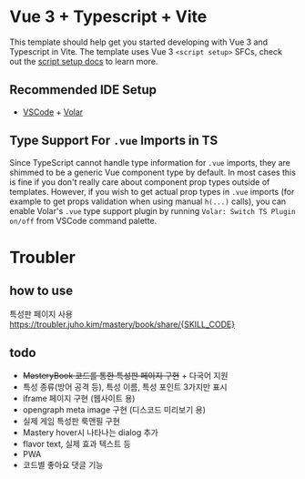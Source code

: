 # Vue 3 + Typescript + Vite

This template should help get you started developing with Vue 3 and Typescript in Vite. The template uses Vue 3 `<script setup>` SFCs, check out the [script setup docs](https://v3.vuejs.org/api/sfc-script-setup.html#sfc-script-setup) to learn more.

## Recommended IDE Setup

- [VSCode](https://code.visualstudio.com/) + [Volar](https://marketplace.visualstudio.com/items?itemName=johnsoncodehk.volar)

## Type Support For `.vue` Imports in TS

Since TypeScript cannot handle type information for `.vue` imports, they are shimmed to be a generic Vue component type by default. In most cases this is fine if you don't really care about component prop types outside of templates. However, if you wish to get actual prop types in `.vue` imports (for example to get props validation when using manual `h(...)` calls), you can enable Volar's `.vue` type support plugin by running `Volar: Switch TS Plugin on/off` from VSCode command palette.

# Troubler

## how to use
특성판 페이지 사용
https://troubler.juho.kim/mastery/book/share/{SKILL_CODE}

## todo
- ~~MasteryBook 코드를 통한 특성판 페이지 구현~~ + 다국어 지원
- 특성 종류(방어 공격 등), 특성 이름, 특성 포인트 3가지만 표시
- iframe 페이지 구현 (웹사이트 용)
- opengraph meta image 구현 (디스코드 미리보기 용)
- 실제 게임 특성판 룩앤필 구현
- Mastery hover시 나타나는 dialog 추가
- flavor text, 실제 효과 텍스트 등
- PWA
- 코드별 좋아요 댓글 기능
